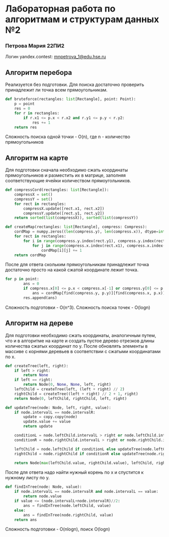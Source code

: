 # Лабораторная работа по алгоритмам и структурам данных №2 
### Петрова Мария 22ПИ2 
Логин yandex.contest: mnpetrova_1@edu.hse.ru
## Алгоритм перебора 
Реализуется без подготовки. Для поиска достаточно проверить принадлежит ли точка всем прямоугольникам.
```python
def bruteforce(rectangles: list[Rectangle], point: Point):
    p = point
    res = 0
    for r in rectangles:
        if r.x1 <= p.x < r.x2 and r.y1 <= p.y < r.y2:
            res += 1
    return res
```
Сложность поиска одной точки - O(n), где n - количество прямоугольников
## Алгоритм на карте
Для подготовки сначала необходимо сжать координаты прямоугольников и разместить их в матрице, заполняя соответствующие ячейки количеством прямоугольников.
```python
def compressCord(rectangles: list[Rectangle]):
    compressX = set()
    compressY = set()
    for rect in rectangles:
        compressX.update([rect.x1, rect.x2])
        compressY.update([rect.y1, rect.y2])
    return sorted(list(compressX)), sorted(list(compressY))
```
```python
def createMap(rectangles: list[Rectangle], compress: Compress):
    cordMap = numpy.zeros((len(compress.y), len(compress.x)), dtype=int)
    for rect in rectangles:
        for i in range(compress.y.index(rect.y1), compress.y.index(rect.y2)):
            for j in range(compress.x.index(rect.x1), compress.x.index(rect.x2)):
                cordMap[i][j] += 1
    return cordMap
```
После для ответа скольким прямоугольникам принадлежит точка достаточно просто на какой сжатой координате лежит точка.
```python
for p in point:
        ans = 0
        if compress.x[0] <= p.x < compress.x[-1] or compress.y[0] <= p.y < compress.y[-1]:
            ans = cordMap[find(compress.y, p.y)][find(compress.x, p.x)]
        res.append(ans)
```
Сложность подготовки - O(n^3). Сложность поиска точек - O(logn)
## Алгоритм на дереве
Для подготовки необходимо сжать координаты, аналогичным путем, что и в алгоритме на карте и создать пустое дерево отрезков длины количества сжатых координат по y. После обновлять элементы в массиве с корнями деревьев в соответствии с сжатыми координатами по x. 
```python
def createTree(left, right):
    if left > right:
        return None
    if left == right:
        return Node(0, None, None, left, right)
    leftChild = createTree(left, (left + right) // 2)
    rightChild = createTree((left + right) // 2 + 1, right)
    return Node(0, leftChild, rightChild, left, right)
```
```python
def updateTree(node: Node, left, right, value):
    if node.intervalL == node.intervalR:
        update = copy.copy(node)
        update.value += value
        return update

    conditionL = node.leftChild.intervalL > right or node.leftChild.intervalR < left
    conditionR = node.rightChild.intervalL > right or node.rightChild.intervalR < left

    leftChild = node.leftChild if conditionL else updateTree(node.leftChild, left, right, value)
    rightChild = node.rightChild if conditionR else updateTree(node.rightChild, left, right, value)

    return Node(max(leftChild.value, rightChild.value), leftChild, rightChild, node.intervalL, node.intervalR)
```
После для ответа надо найти нужный корень по x и спустится к нужному листу по y. 
```python
def findInTree(node: Node, value):
    if node.intervalL == node.intervalR and node.intervalL == value:
        return node.value
    if value <= (node.intervalL+node.intervalR)//2:
        ans = findInTree(node.leftChild, value)
    else:
        ans = findInTree(node.rightChild, value)
    return ans
```
Сложность подготовки - O(nlogn), поиск O(logn) 